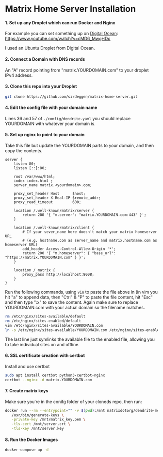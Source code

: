 # Matrix Home Server Installation

#### 1. Set up any Droplet which can run Docker and Nginx

For example you can set something up on [Digital Ocean](https://www.digitalocean.com/): https://www.youtube.com/watch?v=cMD6_MwgHDo

I used an Ubuntu Droplet from Digital Ocean.

#### 2. Connect a Domain with DNS records

An "A" record pointing from "matrix.YOURDOMAIN.com" to your droplet IPv4 address.

#### 3. Clone this repo into your Droplet

```bash
git clone https://github.com/sirdeggen/matrix-home-server.git
```

#### 4. Edit the config file with your domain name

Lines 36 and 57 of `./config/dendrite.yaml` you should replace YOURDOMAIN with whatever your domain is.

#### 5. Set up nginx to point to your domain

Take this file but update the YOURDOMAIN parts to your domain, and then copy the contents.
```
server {
    listen 80;
    listen [::]:80;

    root /var/www/html;
    index index.html ;
    server_name matrix.<yourdomain>.com;

    proxy_set_header Host      $host;
    proxy_set_header X-Real-IP $remote_addr;
    proxy_read_timeout         600;

    location /.well-known/matrix/server {
        return 200 '{ "m.server": "matrix.YOURDOMAIN.com:443" }';
    }

    location /.well-known/matrix/client {
        # If your sever_name here doesn't match your matrix homeserver URL
        # (e.g. hostname.com as server_name and matrix.hostname.com as homeserver URL)
        add_header Access-Control-Allow-Origin '*';
        return 200 '{ "m.homeserver": { "base_url": "https://matrix.YOURDOMAIN.com" } }';
    }

    location /_matrix {
        proxy_pass http://localhost:8008;
    }
}
```

Run the following commands, using `vim` to paste the file above in (in vim you hit "a" to append data, then "Ctrl" & "P" to paste the file content, hit "Esc" and then type ":x" to save the content. Again make sure to replace YOURDOMAIN.com with your actual domain so the filename matches.

```bash
rm /etc/nginx/sites-available/default
rm /etc/nginx/sites-enabled/default
vim /etc/nginx/sites-available/YOURDOMAIN.com
ln -s /etc/nginx/sites-available/YOURDOMAIN.com /etc/nginx/sites-enabled/YOURDOMAIN.com
```

The last line just symlinks the available file to the enabled file, allowing you to take individual sites on and offline.

#### 6. SSL certificate creation with certbot

Install and use certbot
```bash
sudo apt install certbot python3-certbot-nginx
certbot --nginx -d matrix.YOURDOMAIN.com
```

#### 7. Create matrix keys

Make sure you're in the conifg folder of your cloneds repo, then run:

```bash
docker run --rm --entrypoint="" -v $(pwd):/mnt matrixdotorg/dendrite-monolith:latest \
   /usr/bin/generate-keys \
   -private-key /mnt/matrix_key.pem \
   -tls-cert /mnt/server.crt \
   -tls-key /mnt/server.key
```

#### 8. Run the Docker Images

```bash
docker-compose up -d
```
